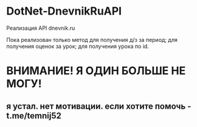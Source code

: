 # DotNet-DnevnikRuAPI
Реализация API dnevnik.ru

Пока реализован только метод для получения д/з за период; для получения оценок за урок; для получения урока по id.
# ВНИМАНИЕ! Я ОДИН БОЛЬШЕ НЕ МОГУ!
## я устал. нет мотивации. если хотите помочь - t.me/temnij52
